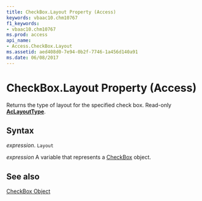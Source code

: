 ```yaml
---
title: CheckBox.Layout Property (Access)
keywords: vbaac10.chm10767
f1_keywords:
- vbaac10.chm10767
ms.prod: access
api_name:
- Access.CheckBox.Layout
ms.assetid: aed408d0-7e94-0b2f-7746-1a456d140a91
ms.date: 06/08/2017
---
```



# CheckBox.Layout Property (Access)

Returns the type of layout for the specified check box. Read-only  **[AcLayoutType](Access.AcLayoutType.md)**.


## Syntax

 _expression_. `Layout`

 _expression_ A variable that represents a [CheckBox](./Access.CheckBox.md) object.


## See also


[CheckBox Object](Access.CheckBox.md)

